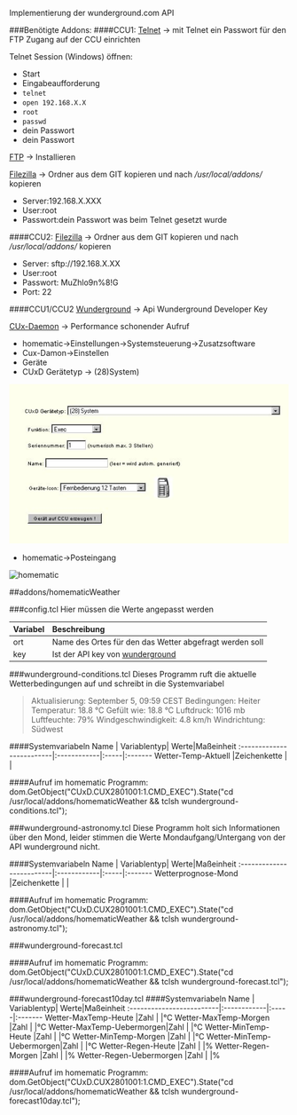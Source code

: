 Implementierung der wunderground.com API

###Benötigte Addons:
####CCU1:
[Telnet](http://www.homematic-inside.de/software/addons/item/telnet-dienst) -> mit Telnet ein Passwort für den FTP Zugang auf der CCU einrichten

Telnet Session (Windows) öffnen:

*   Start
*   Eingabeaufforderung
*   `telnet`
*   `open 192.168.X.X`
*   `root`
*   `passwd`
*   dein Passwort
*   dein Passwort

[FTP](http://www.homematic-inside.de/software/addons/item/ftp) -> Installieren

[Filezilla](https://filezilla-project.org/) -> Ordner aus dem GIT kopieren und nach */usr/local/addons/* kopieren

*   Server:192.168.X.XXX
*   User:root
*   Passwort:dein Passwort was beim Telnet gesetzt wurde

####CCU2:
[Filezilla](https://filezilla-project.org/) -> Ordner aus dem GIT kopieren und nach */usr/local/addons/* kopieren

*   Server: sftp://192.168.X.XX
*   User:root
*   Passwort: MuZhlo9n%8!G
*   Port: 22

####CCU1/CCU2
[Wunderground](http://deutsch.wunderground.com/weather/api/) -> Api Wunderground Developer Key

[CUx-Daemon](http://www.homematic-inside.de/software/cuxdaemon) -> Performance schonender Aufruf

*   homematic->Einstellungen->Systemsteuerung->Zusatzsoftware
*   Cux-Damon->Einstellen
*   Geräte
*   CUxD Gerätetyp -> (28)System) 

![CuxD](https://github.com/nleutner/homematicWeather/blob/develop/addons/homematicWeather/doc/images/Cux%20Exec.jpg?raw=true)

*   homematic->Posteingang  

![homematic](https://raw.github.com/nleutner/homematicWeather/develop/addons/homematicWeather/doc/images/Cux%20CCU.gif)



##addons/homematicWeather





###config.tcl
Hier müssen die Werte angepasst werden

 Variabel                 |Beschreibung                                                                |
:-------------------------|:---------------------------------------------------------------------------|
ort                       |Name des Ortes für den das Wetter abgefragt werden soll                     |
key                       |Ist der API key von [wunderground](http://api.wunderground.com/weather/api/)

###wunderground-conditions.tcl
Dieses Programm ruft die aktuelle Wetterbedingungen auf und schreibt in die Systemvariabel
> Aktualisierung: September 5, 09:59 CEST Bedingungen: Heiter Temperatur: 18.8 °C Gefült wie: 18.8 °C Luftdruck: 1016 mb Luftfeuchte: 79% Windgeschwindigkeit: 4.8 km/h Windrichtung: Südwest


####Systemvariabeln
 Name                     | Variablentyp| Werte|Maßeinheit
:-------------------------|:------------|:-----|:-------
Wetter-Temp-Aktuell       |Zeichenkette |      |

####Aufruf im homematic Programm:
dom.GetObject("CUxD.CUX2801001:1.CMD_EXEC").State("cd /usr/local/addons/homematicWeather && tclsh wunderground-conditions.tcl");





###wunderground-astronomy.tcl
Diese Programm holt sich Informationen über den Mond, leider stimmen die Werte Mondaufgang/Untergang von der API wunderground nicht.

####Systemvariabeln
 Name                     | Variablentyp| Werte|Maßeinheit
:-------------------------|:------------|:-----|:-------
Wetterprognose-Mond       |Zeichenkette |      |

####Aufruf im homematic Programm:
dom.GetObject("CUxD.CUX2801001:1.CMD_EXEC").State("cd /usr/local/addons/homematicWeather && tclsh wunderground-astronomy.tcl");





###wunderground-forecast.tcl

####Aufruf im homematic Programm:
dom.GetObject("CUxD.CUX2801001:1.CMD_EXEC").State("cd /usr/local/addons/homematicWeather && tclsh wunderground-forecast.tcl");





###wunderground-forecast10day.tcl
####Systemvariabeln
 Name                     | Variablentyp| Werte|Maßeinheit
:-------------------------|:------------|:-----|:-------
Wetter-MaxTemp-Heute      |Zahl         |      |°C
Wetter-MaxTemp-Morgen     |Zahl         |      |°C
Wetter-MaxTemp-Uebermorgen|Zahl         |      |°C
Wetter-MinTemp-Heute      |Zahl         |      |°C
Wetter-MinTemp-Morgen     |Zahl         |      |°C
Wetter-MinTemp-Uebermorgen|Zahl         |      |°C
Wetter-Regen-Heute        |Zahl         |      |%
Wetter-Regen-Morgen       |Zahl         |      |%
Wetter-Regen-Uebermorgen  |Zahl         |      |%

####Aufruf im homematic Programm:
dom.GetObject("CUxD.CUX2801001:1.CMD_EXEC").State("cd /usr/local/addons/homematicWeather && tclsh wunderground-forecast10day.tcl");